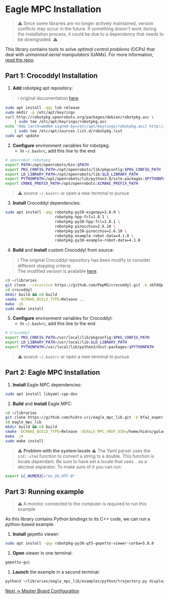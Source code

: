 # Eagle MPC Installation

> :warning: Since some libraries are no longer actively maintained, version conflicts may occur in the future. If something doesn't work during the installation process, it could be due to a dependency that needs to be downgraded. :warning:


This library contains tools to solve *optimal control problems* (OCPs) that deal with *unmanned aerial manipulators* (UAMs). For more information, [read the repo](https://github.com/hidro-iri/eagle_mpc_lib).

## Part 1: Crocoddyl Installation
1. **Add** robotpkg apt repository:
> :information_source: original documentation [here](http://robotpkg.openrobots.org/debian.html)
``` bash
sudo apt install -qqy lsb-release
sudo mkdir -p /etc/apt/keyrings
curl http://robotpkg.openrobots.org/packages/debian/robotpkg.asc \
    | sudo tee /etc/apt/keyrings/robotpkg.asc
echo "deb [arch=amd64 signed-by=/etc/apt/keyrings/robotpkg.asc] http://robotpkg.openrobots.org/packages/debian/pub $(lsb_release -cs) robotpkg" \
    | sudo tee /etc/apt/sources.list.d/robotpkg.list
sudo apt update
```
2. **Configure** environment variables for robotpkg:
    - In `~/.bashrc`, add this line to the end
``` bash
# openrobot robotpkg
export PATH=/opt/openrobots/bin:$PATH
export PKG_CONFIG_PATH=/opt/openrobots/lib/pkgconfig:$PKG_CONFIG_PATH
export LD_LIBRARY_PATH=/opt/openrobots/lib:$LD_LIBRARY_PATH
export PYTHONPATH=/opt/openrobots/lib/python3.8/site-packages:$PYTHONPATH
export CMAKE_PREFIX_PATH=/opt/openrobots:$CMAKE_PREFIX_PATH
```
> :warning: source `~/.bashrc` or open a new terminal to pursue
3. **Install** Crocoddyl dependencies:
``` bash
sudo apt install -qqy robotpkg-py38-eigenpy=2.8.0 \
                      robotpkg-hpp-fcl=1.8.1 \
                      robotpkg-py38-hpp-fcl=1.8.1 \
                      robotpkg-pinocchio=2.6.10 \
                      robotpkg-py38-pinocchio=2.6.10 \
                      robotpkg-example-robot-data=4.1.0 \
                      robotpkg-py38-example-robot-data=4.1.0
```
4. **Build** and **install** custom Crocoddyl from source:
> :information_source: The original Crocoddyl repository has been modify to consider different stopping criteria.  
> The modified version is avalaible [here](https://github.com/PepMS/crocoddyl/tree/sbfddp-v2).
``` bash
cd ~/libraries
git clone --recursive https://github.com/PepMS/crocoddyl.git -b sbfddp-v2
cd crocoddyl
mkdir build && cd build
cmake -DCMAKE_BUILD_TYPE=Release ..
make -j6
sudo make install
```
5. **Configure** environment variables for Crocoddyl:
    - In `~/.bashrc`, add this line to the end 
``` bash
# Crocoddyl 
export PKG_CONFIG_PATH=/usr/local/lib/pkgconfig:$PKG_CONFIG_PATH
export LD_LIBRARY_PATH=/usr/local/lib:$LD_LIBRARY_PATH
export PYTHONPATH=/usr/local/lib/python3/dist-packages:$PYTHONPATH
```
> :warning: source `~/.bashrc` or open a new terminal to pursue

## Part 2: Eagle MPC Installation
1. **Install** Eagle MPC dependencies:
``` bash
sudo apt install libyaml-cpp-dev
```
2. **Build** and **install** Eagle MPC:
``` bash
cd ~/libraries
git clone https://github.com/hidro-iri/eagle_mpc_lib.git -b bfa2_experiments
cd eagle_mpc_lib
mkdir build && cd build
cmake -DCMAKE_BUILD_TYPE=Release -DEAGLE_MPC_URDF_DIR=/home/hidro/galactic_ws/install/hidro_robots/share/hidro_robots ..
make -j6
sudo make install
```
> :warning: **Problem with the system locale** :warning: The Yaml parser uses the `std::stod` function to convert a string to a double. This function is locale dependant. Be sure to have set a locale that uses `.` as a decimal separator. To make sure of it you can run:
``` bash
export LC_NUMERIC="en_US.UTF-8"
```
 
## Part 3: Running example
> :warning: A monitor connected to the computer is required to run this example

As this library contains Python bindings to its C++ code, we can run a python-based example.
1. **Install** gepetto viewer:
```bash
sudo apt install -qqy robotpkg-py38-qt5-gepetto-viewer-corba=5.8.0
```
1. **Open** viewer in one terminal:
``` bash
gepetto-gui
```
1. **Launch** the example in a second terminal:
``` bash
python3 ~/libraries/eagle_mpc_lib/examples/python/trajectory.py display
```

[Next → Master Board Configuration](3_master_board_configuration.md)
